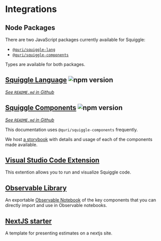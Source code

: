 # Integrations

## Node Packages

There are two JavaScript packages currently available for Squiggle:

- [`@quri/squiggle-lang`](https://www.npmjs.com/package/@quri/squiggle-lang)
- [`@quri/squiggle-components`](https://www.npmjs.com/package/@quri/squiggle-components)

Types are available for both packages.

## [Squiggle Language](https://www.npmjs.com/package/@quri/squiggle-lang) ![npm version](https://badge.fury.io/js/@quri%2Fsquiggle-lang.svg)

[_See `README.md` in Github_](https://github.com/quantified-uncertainty/squiggle/tree/develop/packages/squiggle-lang#use-the-npm-package)

## [Squiggle Components](https://www.npmjs.com/package/@quri/squiggle-components) ![npm version](https://badge.fury.io/js/@quri%2Fsquiggle-components.svg)

[_See `README.md` in Github_](https://github.com/quantified-uncertainty/squiggle/tree/develop/packages/components#usage-in-a-react-project)

This documentation uses `@quri/squiggle-components` frequently.

We host [a storybook](https://components.squiggle-language.com) with details
and usage of each of the components made available.

## [Visual Studio Code Extension](https://marketplace.visualstudio.com/items?itemName=QURI.vscode-squiggle)

This extention allows you to run and visualize Squiggle code.

## [Observable Library](https://observablehq.com/@hazelfire/squiggle)

An exportable [Observable Notebook](https://observablehq.com/@hazelfire/squiggle) of the key components that you can directly import and use in Observable notebooks.

## [NextJS starter](https://github.com/quantified-uncertainty/next-app-with-squiggle)

A template for presenting estimates on a nextjs site.
